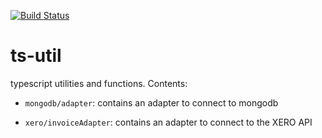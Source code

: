 [![Build Status](https://travis-ci.org/EqualExperts/ts-util.svg?branch=master)](https://travis-ci.org/EqualExperts/ts-util)

# ts-util
typescript utilities and functions. Contents:

- `mongodb/adapter`: contains an adapter to connect to mongodb

- `xero/invoiceAdapter`: contains an adapter to connect to the XERO API
